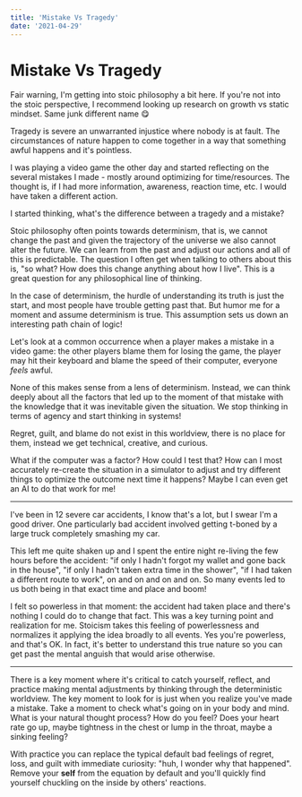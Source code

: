 ```yaml
---
title: 'Mistake Vs Tragedy'
date: '2021-04-29'
---
```


# Mistake Vs Tragedy

Fair warning, I'm getting into stoic philosophy a bit here. If you're not into
the stoic perspective, I recommend looking up research on growth vs static
mindset. Same junk different name 😋

Tragedy is severe an unwarranted injustice where nobody is at fault. The
circumstances of nature happen to come together in a way that something awful
happens and it's pointless.

I was playing a video game the other day and started reflecting on the several
mistakes I made - mostly around optimizing for time/resources. The thought is,
if I had more information, awareness, reaction time, etc. I would have taken a
different action.

I started thinking, what's the difference between a tragedy and a mistake?

Stoic philosophy often points towards determinism, that is, we cannot change the
past and given the trajectory of the universe we also cannot alter the future.
We can learn from the past and adjust our actions and all of this is
predictable. The question I often get when talking to others about this is, "so
what? How does this change anything about how I live". This is a great question
for any philosophical line of thinking.

In the case of determinism, the hurdle of understanding its truth is just the
start, and most people have trouble getting past that. But humor me for a moment
and assume determinism is true. This assumption sets us down an interesting path
chain of logic!

Let's look at a common occurrence when a player makes a mistake in a video game:
the other players blame them for losing the game, the player may hit their
keyboard and blame the speed of their computer, everyone _feels_ awful.

None of this makes sense from a lens of determinism. Instead, we can think
deeply about all the factors that led up to the moment of that mistake with the
knowledge that it was inevitable given the situation. We stop thinking in terms
of agency and start thinking in systems!

Regret, guilt, and blame do not exist in this worldview, there is no place for
them, instead we get technical, creative, and curious.

What if the computer was a factor? How could I test that? How can I most
accurately re-create the situation in a simulator to adjust and try different
things to optimize the outcome next time it happens? Maybe I can even get an AI
to do that work for me!

***

I've been in 12 severe car accidents, I know that's a lot, but I swear I'm a
good driver. One particularly bad accident involved getting t-boned by a large
truck completely smashing my car.

This left me quite shaken up and I spent the entire night re-living the few
hours before the accident: "if only I hadn't forgot my wallet and gone back in
the house", "if only I hadn't taken extra time in the shower", "if I had taken a
different route to work", on and on and on and on. So many events led to us both
being in that exact time and place and boom!

I felt so powerless in that moment: the accident had taken place and there's
nothing I could do to change that fact. This was a key turning point and
realization for me. Stoicism takes this feeling of powerlessness and normalizes
it applying the idea broadly to all events. Yes you're powerless, and that's OK.
In fact, it's better to understand this true nature so you can get past the
mental anguish that would arise otherwise.

***

There is a key moment where it's critical to catch yourself, reflect, and
practice making mental adjustments by thinking through the deterministic
worldview. The key moment to look for is just when you realize you've made a
mistake. Take a moment to check what's going on in your body and mind. What is
your natural thought process? How do you feel? Does your heart rate go up, maybe
tightness in the chest or lump in the throat, maybe a sinking feeling?

With practice you can replace the typical default bad feelings of regret, loss,
and guilt with immediate curiosity: "huh, I wonder why that happened". Remove
your **self** from the equation by default and you'll quickly find yourself
chuckling on the inside by others' reactions.
